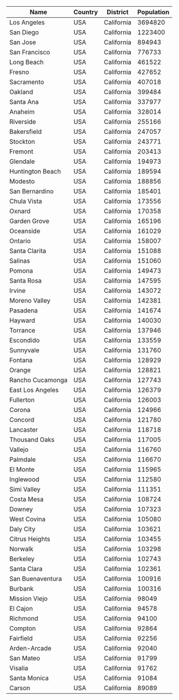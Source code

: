 | Name | Country | District | Population | 
| --- | --- | --- | --- |
| Los Angeles | USA | California | 3694820 |
| San Diego | USA | California | 1223400 |
| San Jose | USA | California | 894943 |
| San Francisco | USA | California | 776733 |
| Long Beach | USA | California | 461522 |
| Fresno | USA | California | 427652 |
| Sacramento | USA | California | 407018 |
| Oakland | USA | California | 399484 |
| Santa Ana | USA | California | 337977 |
| Anaheim | USA | California | 328014 |
| Riverside | USA | California | 255166 |
| Bakersfield | USA | California | 247057 |
| Stockton | USA | California | 243771 |
| Fremont | USA | California | 203413 |
| Glendale | USA | California | 194973 |
| Huntington Beach | USA | California | 189594 |
| Modesto | USA | California | 188856 |
| San Bernardino | USA | California | 185401 |
| Chula Vista | USA | California | 173556 |
| Oxnard | USA | California | 170358 |
| Garden Grove | USA | California | 165196 |
| Oceanside | USA | California | 161029 |
| Ontario | USA | California | 158007 |
| Santa Clarita | USA | California | 151088 |
| Salinas | USA | California | 151060 |
| Pomona | USA | California | 149473 |
| Santa Rosa | USA | California | 147595 |
| Irvine | USA | California | 143072 |
| Moreno Valley | USA | California | 142381 |
| Pasadena | USA | California | 141674 |
| Hayward | USA | California | 140030 |
| Torrance | USA | California | 137946 |
| Escondido | USA | California | 133559 |
| Sunnyvale | USA | California | 131760 |
| Fontana | USA | California | 128929 |
| Orange | USA | California | 128821 |
| Rancho Cucamonga | USA | California | 127743 |
| East Los Angeles | USA | California | 126379 |
| Fullerton | USA | California | 126003 |
| Corona | USA | California | 124966 |
| Concord | USA | California | 121780 |
| Lancaster | USA | California | 118718 |
| Thousand Oaks | USA | California | 117005 |
| Vallejo | USA | California | 116760 |
| Palmdale | USA | California | 116670 |
| El Monte | USA | California | 115965 |
| Inglewood | USA | California | 112580 |
| Simi Valley | USA | California | 111351 |
| Costa Mesa | USA | California | 108724 |
| Downey | USA | California | 107323 |
| West Covina | USA | California | 105080 |
| Daly City | USA | California | 103621 |
| Citrus Heights | USA | California | 103455 |
| Norwalk | USA | California | 103298 |
| Berkeley | USA | California | 102743 |
| Santa Clara | USA | California | 102361 |
| San Buenaventura | USA | California | 100916 |
| Burbank | USA | California | 100316 |
| Mission Viejo | USA | California | 98049 |
| El Cajon | USA | California | 94578 |
| Richmond | USA | California | 94100 |
| Compton | USA | California | 92864 |
| Fairfield | USA | California | 92256 |
| Arden-Arcade | USA | California | 92040 |
| San Mateo | USA | California | 91799 |
| Visalia | USA | California | 91762 |
| Santa Monica | USA | California | 91084 |
| Carson | USA | California | 89089 |
